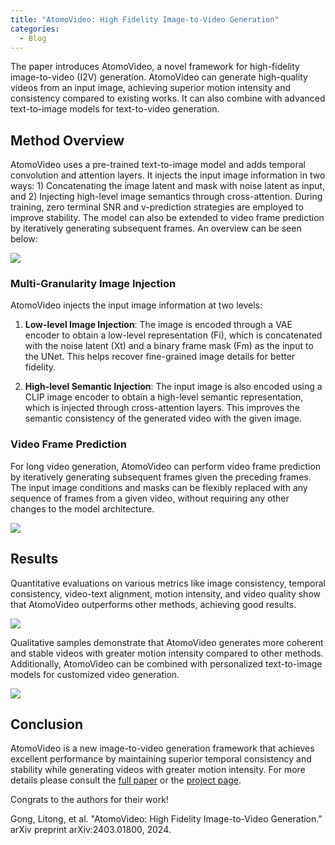 ```yaml
---
title: "AtomoVideo: High Fidelity Image-to-Video Generation"
categories:
  - Blog
---
```

The paper introduces AtomoVideo, a novel framework for high-fidelity image-to-video (I2V) generation. AtomoVideo can generate high-quality videos from an input image, achieving superior motion intensity and consistency compared to existing works. It can also combine with advanced text-to-image models for text-to-video generation.

## Method Overview

AtomoVideo uses a pre-trained text-to-image model and adds temporal convolution and attention layers. It injects the input image information in two ways: 1) Concatenating the image latent and mask with noise latent as input, and 2) Injecting high-level image semantics through cross-attention. During training, zero terminal SNR and v-prediction strategies are employed to improve stability. The model can also be extended to video frame prediction by iteratively generating subsequent frames. An overview can be seen below:

![](https://media.licdn.com/dms/image/D4E12AQFkOQ1PD2KecA/article-inline_image-shrink_400_744/0/1709675611116?e=1716422400&v=beta&t=7BHJbAIzU0KfRmJZ5_kVhAXCB86G5S9qsLj6DXbQADk)
### Multi-Granularity Image Injection

AtomoVideo injects the input image information at two levels:

1. **Low-level Image Injection**: The image is encoded through a VAE encoder to obtain a low-level representation (Fi), which is concatenated with the noise latent (Xt) and a binary frame mask (Fm) as the input to the UNet. This helps recover fine-grained image details for better fidelity.

2. **High-level Semantic Injection**: The input image is also encoded using a CLIP image encoder to obtain a high-level semantic representation, which is injected through cross-attention layers. This improves the semantic consistency of the generated video with the given image.

### Video Frame Prediction

For long video generation, AtomoVideo can perform video frame prediction by iteratively generating subsequent frames given the preceding frames. The input image conditions and masks can be flexibly replaced with any sequence of frames from a given video, without requiring any other changes to the model architecture.

![](https://media.licdn.com/dms/image/D4E12AQGGGngMbjXUzQ/article-inline_image-shrink_400_744/0/1709675609475?e=1716422400&v=beta&t=kO88kq0z22xLmZAqBRLkwONcVGEpMruuhPw7DeHBvc0)
## Results

Quantitative evaluations on various metrics like image consistency, temporal consistency, video-text alignment, motion intensity, and video quality show that AtomoVideo outperforms other methods, achieving good results.

![](https://media.licdn.com/dms/image/D4E12AQFfizWidDZMeg/article-inline_image-shrink_400_744/0/1709675612687?e=1716422400&v=beta&t=YOzmGqFBu-l03hfz8gMsNHibzZZidFC0MJ2WnNdAMDc)

Qualitative samples demonstrate that AtomoVideo generates more coherent and stable videos with greater motion intensity compared to other methods. Additionally, AtomoVideo can be combined with personalized text-to-image models for customized video generation.

![](https://media.licdn.com/dms/image/D4E12AQHJapY_qq5syA/article-inline_image-shrink_1000_1488/0/1709675615355?e=1716422400&v=beta&t=1edTPYAahM5--EN5rQquqKV5dQHbngIb6ejLkT9nfPY)

## Conclusion

AtomoVideo is a new image-to-video generation framework that achieves excellent performance by maintaining superior temporal consistency and stability while generating videos with greater motion intensity. For more details please consult the [full paper](https://huggingface.co/papers/2403.01800) or the [project page](https://atomo-video.github.io/).

Congrats to the authors for their work!

Gong, Litong, et al. "AtomoVideo: High Fidelity Image-to-Video Generation." arXiv preprint arXiv:2403.01800, 2024.
